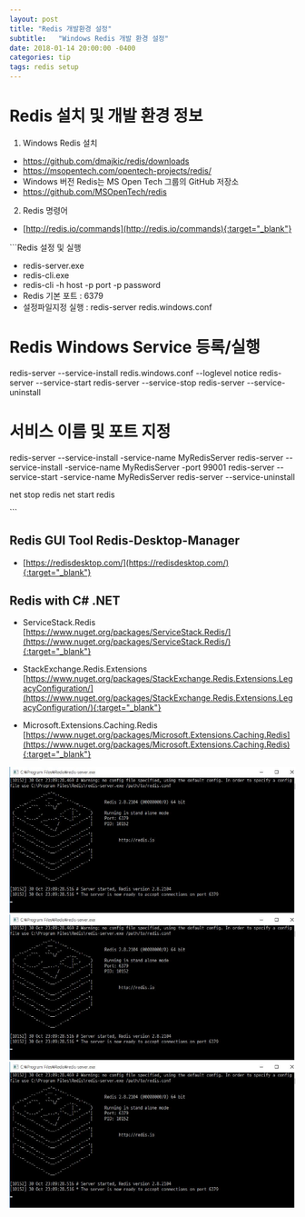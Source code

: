 ```yaml
---
layout: post
title: "Redis 개발환경 설정"
subtitle:   "Windows Redis 개발 환경 설정"
date: 2018-01-14 20:00:00 -0400
categories: tip
tags: redis setup
---
```


# Redis 설치 및 개발 환경 정보
1. Windows Redis 설치
- https://github.com/dmajkic/redis/downloads
- https://msopentech.com/opentech-projects/redis/ 
- Windows 버전 Redis는 MS Open Tech 그룹의 GitHub 저장소
- https://github.com/MSOpenTech/redis

2. Redis 명령어
- [http://redis.io/commands](http://redis.io/commands){:target="_blank"}


​```Redis 설정 및 실행

- redis-server.exe
- redis-cli.exe
- redis-cli -h host -p port -p password
- Redis 기본 포트 : 6379
- 설정파일지정 실행 : redis-server redis.windows.conf

# Redis Windows Service 등록/실행
redis-server --service-install redis.windows.conf --loglevel notice
redis-server --service-start
redis-server --service-stop
redis-server --service-uninstall

# 서비스 이름 및 포트 지정
redis-server --service-install -service-name MyRedisServer
redis-server --service-install -service-name MyRedisServer -port 99001
redis-server --service-start -service-name MyRedisServer
redis-server --service-uninstall

net stop redis
net start redis

​```

## Redis GUI Tool Redis-Desktop-Manager
- [https://redisdesktop.com/](https://redisdesktop.com/){:target="_blank"}

## Redis with C# .NET  
- ServiceStack.Redis
  [https://www.nuget.org/packages/ServiceStack.Redis/](https://www.nuget.org/packages/ServiceStack.Redis/){:target="_blank"}
- StackExchange.Redis.Extensions
  [https://www.nuget.org/packages/StackExchange.Redis.Extensions.LegacyConfiguration/](https://www.nuget.org/packages/StackExchange.Redis.Extensions.LegacyConfiguration/){:target="_blank"}
  
- Microsoft.Extensions.Caching.Redis
  [https://www.nuget.org/packages/Microsoft.Extensions.Caching.Redis](https://www.nuget.org/packages/Microsoft.Extensions.Caching.Redis){:target="_blank"}


![img1](/assets/img/post/redis/img1.jpg)
![img2](/assets/img/post/redis/img1.jpg)
![img3](/assets/img/post/redis/img1.jpg)